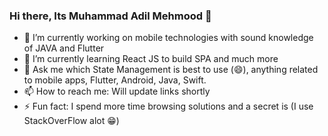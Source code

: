 ### Hi there, Its Muhammad Adil Mehmood 👋

- 🔭 I’m currently working on mobile technologies with sound knowledge of JAVA and Flutter
- 🌱 I’m currently learning React JS to build SPA and much more
- 💬 Ask me which State Management is best to use (😄), anything related to mobile apps, Flutter, Android, Java, Swift.
- 📫 How to reach me: Will update links shortly
- ⚡ Fun fact: I spend more time browsing solutions and a secret is (I use StackOverFlow alot 😁)
